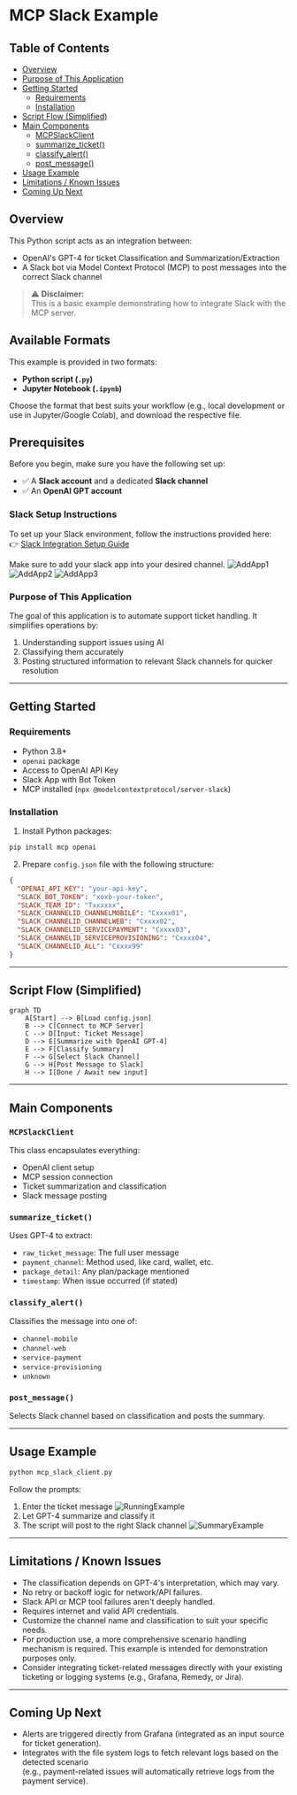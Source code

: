 
# MCP Slack Example

## Table of Contents
- [Overview](#overview)
- [Purpose of This Application](#purpose-of-this-application)
- [Getting Started](#getting-started)
  - [Requirements](#requirements)
  - [Installation](#installation)
- [Script Flow (Simplified)](#script-flow-simplified)
- [Main Components](#main-components)
  - [MCPSlackClient](#mcpslackclient)
  - [summarize_ticket()](#summarize_ticket)
  - [classify_alert()](#classify_alert)
  - [post_message()](#post_message)
- [Usage Example](#usage-example)
- [Limitations / Known Issues](#limitations--known-issues)
- [Coming Up Next](#coming-up-next)


## Overview
This Python script acts as an integration between:
- OpenAI's GPT-4 for ticket Classification and Summarization/Extraction
- A Slack bot via Model Context Protocol (MCP) to post messages into the correct Slack channel

> ⚠️ **Disclaimer:**  
> This is a basic example demonstrating how to integrate Slack with the MCP server.

## Available Formats

This example is provided in two formats:
- **Python script (`.py`)**
- **Jupyter Notebook (`.ipynb`)**

Choose the format that best suits your workflow (e.g., local development or use in Jupyter/Google Colab), and download the respective file.

## Prerequisites

Before you begin, make sure you have the following set up:

- ✅ A **Slack account** and a dedicated **Slack channel**
- ✅ An **OpenAI GPT account**

### Slack Setup Instructions

To set up your Slack environment, follow the instructions provided here:  
👉 [Slack Integration Setup Guide](https://github.com/modelcontextprotocol/servers/tree/main/src/slack)

Make sure to add your slack app into your desired channel.
![AddApp1](doc/add_app_to_channel_1.png)
![AddApp2](doc/add_app_to_channel_2.png)
![AddApp3](doc/app_added_to_channel.png)

### Purpose of This Application
The goal of this application is to automate support ticket handling. It simplifies operations by:
1. Understanding support issues using AI
2. Classifying them accurately
3. Posting structured information to relevant Slack channels for quicker resolution

---

## Getting Started

### Requirements
- Python 3.8+
- `openai` package
- Access to OpenAI API Key
- Slack App with Bot Token
- MCP installed (`npx @modelcontextprotocol/server-slack`)

### Installation
1. Install Python packages:
```bash
pip install mcp openai
```

2. Prepare `config.json` file with the following structure:
```json
{
  "OPENAI_API_KEY": "your-api-key",
  "SLACK_BOT_TOKEN": "xoxb-your-token",
  "SLACK_TEAM_ID": "Txxxxxx",
  "SLACK_CHANNELID_CHANNELMOBILE": "Cxxxx01",
  "SLACK_CHANNELID_CHANNELWEB": "Cxxxx02",
  "SLACK_CHANNELID_SERVICEPAYMENT": "Cxxxx03",
  "SLACK_CHANNELID_SERVICEPROVISIONING": "Cxxxx04",
  "SLACK_CHANNELID_ALL": "Cxxxx99"
}
```

---

## Script Flow (Simplified)
```mermaid
graph TD
    A[Start] --> B[Load config.json]
    B --> C[Connect to MCP Server]
    C --> D[Input: Ticket Message]
    D --> E[Summarize with OpenAI GPT-4]
    E --> F[Classify Summary]
    F --> G[Select Slack Channel]
    G --> H[Post Message to Slack]
    H --> I[Done / Await new input]
```

---

## Main Components

### `MCPSlackClient`
This class encapsulates everything:
- OpenAI client setup
- MCP session connection
- Ticket summarization and classification
- Slack message posting

### `summarize_ticket()`
Uses GPT-4 to extract:
- `raw_ticket_message`: The full user message
- `payment_channel`: Method used, like card, wallet, etc.
- `package_detail`: Any plan/package mentioned
- `timestamp`: When issue occurred (if stated)

### `classify_alert()`
Classifies the message into one of:
- `channel-mobile`
- `channel-web`
- `service-payment`
- `service-provisioning`
- `unknown`

### `post_message()`
Selects Slack channel based on classification and posts the summary.

---

## Usage Example
```bash
python mcp_slack_client.py
```
Follow the prompts:
1. Enter the ticket message
   ![RunningExample](doc/notebook_running_example.png)
3. Let GPT-4 summarize and classify it
4. The script will post to the right Slack channel
   ![SummaryExample](doc/summary_successfully_posted.png)

---

## Limitations / Known Issues
- The classification depends on GPT-4's interpretation, which may vary.
- No retry or backoff logic for network/API failures.
- Slack API or MCP tool failures aren't deeply handled.
- Requires internet and valid API credentials.
- Customize the channel name and classification to suit your specific needs.
- For production use, a more comprehensive scenario handling mechanism is required. This example is intended for demonstration purposes only.
- Consider integrating ticket-related messages directly with your existing ticketing or logging systems (e.g., Grafana, Remedy, or Jira).

---

## Coming Up Next
- Alerts are triggered directly from Grafana (integrated as an input source for ticket generation).
- Integrates with the file system logs to fetch relevant logs based on the detected scenario  
  (e.g., payment-related issues will automatically retrieve logs from the payment service).

